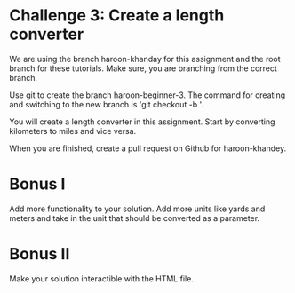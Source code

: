 # Challenge 3: Create a length converter

We are using the branch haroon-khanday for this assignment and the root branch for these tutorials. Make sure, you are branching from the correct branch.

Use git to create the branch haroon-beginner-3. The command for creating and switching to the new branch is 'git checkout -b <branch-name>'.

You will create a length converter in this assignment. Start by converting kilometers to miles and vice versa.

When you are finished, create a pull request on Github for haroon-khandey.

# Bonus I

Add more functionality to your solution. Add more units like yards and meters and take in the unit that should be converted as a parameter.

# Bonus II

Make your solution interactible with the HTML file.

